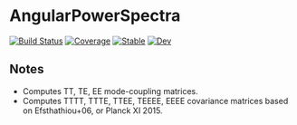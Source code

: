 # AngularPowerSpectra

[![Build Status](https://github.com/xzackli/AngularPowerSpectra.jl/workflows/CI/badge.svg)](https://github.com/xzackli/AngularPowerSpectra.jl/actions)
[![Coverage](https://codecov.io/gh/xzackli/AngularPowerSpectra.jl/branch/master/graph/badge.svg)](https://codecov.io/gh/xzackli/AngularPowerSpectra.jl)
[![Stable](https://img.shields.io/badge/docs-stable-blue.svg)](https://xzackli.github.io/AngularPowerSpectra.jl/stable)
[![Dev](https://img.shields.io/badge/docs-dev-blue.svg)](https://xzackli.github.io/AngularPowerSpectra.jl/dev)

## Notes

* Computes TT, TE, EE mode-coupling matrices.
* Computes TTTT, TTTE, TTEE, TEEEE, EEEE covariance matrices based on Efsthathiou+06, or Planck XI 2015.
